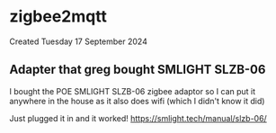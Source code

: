 # zigbee2mqtt
Created Tuesday 17 September 2024

Adapter that greg bought SMLIGHT SLZB-06
----------------------------------------

I bought the POE SMLIGHT SLZB-06 zigbee adaptor so I can put it anywhere in the house as it also does wifi (which I didn't know it did)

Just plugged it in and it worked!
<https://smlight.tech/manual/slzb-06/>

